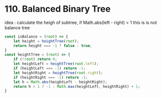 # 110. Balanced Binary Tree

idea : calculate the heigh of subtree, if Math.abs\(left - right\) &gt; 1 this is is not balance tree

```javascript
const isBalance = (root) => {
    let height = heightTree(root);
    return height === -1 ? false : true;
}
const heightTree = (root) => {
    if (!root) return 0;
    let heightLeft = heightTree(root.left);
    if (heightLeft === -1) return -1;
    let heightRight = heightTree(root.right);
    if (heightRight === -1) return -1;
    let h = Math.abs(heightLeft - heightRight);
    return h > 1 ? -1 : Math.max(heightLeft, heightRight) + 1;
}

```


